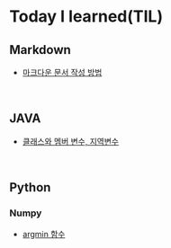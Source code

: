 # Today I learned(TIL)

## Markdown
- [마크다운 문서 작성 방법](MarkDown/markdown_syntax.md)

<br>

## JAVA
- [클래스와 멤버 변수, 지역변수](java/class_member_variable.md)

<br>

## Python
### Numpy
- [argmin 함수](numpy/func_argmin.md)